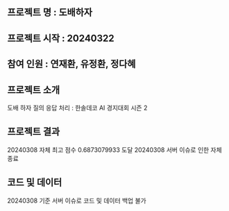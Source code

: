## 프로젝트 명 : 도배하자
## 프로젝트 시작 : 20240322
## 참여 인원 : 연재환, 유정환, 정다혜
## 프로젝트 소개 
도배 하자 질의 응답 처리 : 한솔데코 AI 경지대회 시즌 2

## 프로젝트 결과 
20240308 자체 최고 점수 0.6873079933	도달
20240308 서버 이슈로 인한 자체 종료

## 코드 및 데이터 
20240308 기준 서버 이슈로 코드 및 데이터 백업 불가 
